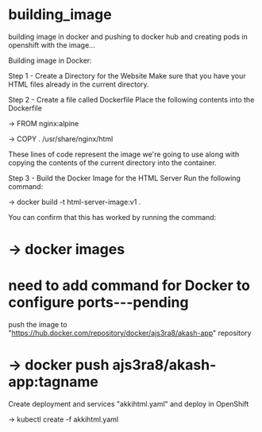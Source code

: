 # building_image
building image in docker and pushing to docker hub and creating pods in openshift with the image...


Building image in Docker:

Step 1 - Create a Directory for the Website
Make sure that you have your HTML files already in the current directory.

Step 2 - Create a file called Dockerfile
Place the following contents into the Dockerfile

-> FROM nginx:alpine

-> COPY . /usr/share/nginx/html

These lines of code represent the image we're going to use along with copying the contents of the current directory into the container.

 

Step 3 - Build the Docker Image for the HTML Server
Run the following command:

-> docker build -t html-server-image:v1 .

You can confirm that this has worked by running the command:

-> docker images
==================================================================================
need to add command for Docker to configure ports---pending
==================================================================================
push the image to "https://hub.docker.com/repository/docker/ajs3ra8/akash-app" repository

-> docker push ajs3ra8/akash-app:tagname
===================================================================================
Create deployment and services "akkihtml.yaml" and deploy in OpenShift

-> kubectl create -f akkihtml.yaml